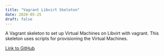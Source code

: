 ```yaml
---
title: "Vagrant Libvirt Skeleton"
date: 2020-05-25
draft: false
---
```

A Vagrant skeleton to set up Virtual Machines on Libvirt with vagrant. This skeleton uses scripts for provisioning the Virtual Machines.

[Link to GitHub](https://github.com/maartenbeeckmans/vagrant-libvirt-skeleton)
